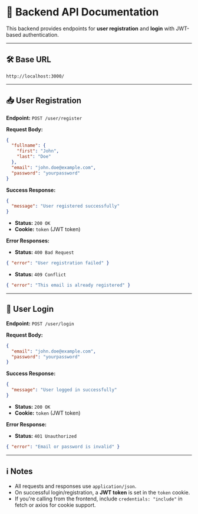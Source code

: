 # 🚀 Backend API Documentation

This backend provides endpoints for **user registration** and **login** with JWT-based authentication.

---

## 🛠️ Base URL

```
http://localhost:3000/
```

---

## 📥 User Registration

**Endpoint:**
`POST /user/register`

**Request Body:**

```json
{
  "fullname": {
    "first": "John",
    "last": "Doe"
  },
  "email": "john.doe@example.com",
  "password": "yourpassword"
}
```

**Success Response:**

```json
{
  "message": "User registered successfully"
}
```

* **Status:** `200 OK`
* **Cookie:** `token` (JWT token)

**Error Responses:**

* **Status:** `400 Bad Request`

```json
{ "error": "User registration failed" }
```

* **Status:** `409 Conflict`

```json
{ "error": "This email is already registered" }
```

---

## 🔐 User Login

**Endpoint:**
`POST /user/login`

**Request Body:**

```json
{
  "email": "john.doe@example.com",
  "password": "yourpassword"
}
```

**Success Response:**

```json
{
  "message": "User logged in successfully"
}
```

* **Status:** `200 OK`
* **Cookie:** `token` (JWT token)

**Error Response:**

* **Status:** `401 Unauthorized`

```json
{ "error": "Email or password is invalid" }
```

---

## ℹ️ Notes

* All requests and responses use `application/json`.
* On successful login/registration, a **JWT token** is set in the `token` cookie.
* If you're calling from the frontend, include `credentials: "include"` in fetch or axios for cookie support.
